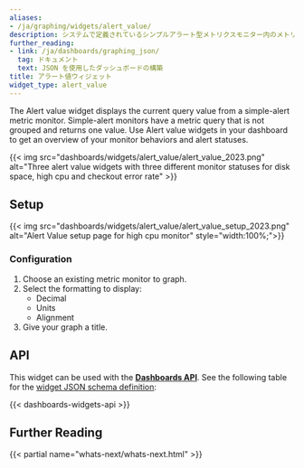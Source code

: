 ```yaml
---
aliases:
- /ja/graphing/widgets/alert_value/
description: システムで定義されているシンプルアラート型メトリクスモニター内のメトリクスの現在値をグラフ化する
further_reading:
- link: /ja/dashboards/graphing_json/
  tag: ドキュメント
  text: JSON を使用したダッシュボードの構築
title: アラート値ウィジェット
widget_type: alert_value
---
```


The Alert value widget displays the current query value from a simple-alert metric monitor. Simple-alert monitors have a metric query that is not grouped and returns one value. Use Alert value widgets in your dashboard to get an overview of your monitor behaviors and alert statuses.

{{< img src="dashboards/widgets/alert_value/alert_value_2023.png" alt="Three alert value widgets with three different monitor statuses for disk space, high cpu and checkout error rate" >}}

## Setup
{{< img src="dashboards/widgets/alert_value/alert_value_setup_2023.png" alt="Alert Value setup page for high cpu monitor" style="width:100%;">}}

### Configuration

1. Choose an existing metric monitor to graph.
2. Select the formatting to display:
    * Decimal
    * Units
    * Alignment
3. Give your graph a title.

## API

This widget can be used with the **[Dashboards API][1]**. See the following table for the [widget JSON schema definition][2]:

{{< dashboards-widgets-api >}}

## Further Reading

{{< partial name="whats-next/whats-next.html" >}}

[1]: /ja/api/v1/dashboards/
[2]: /ja/dashboards/graphing_json/widget_json/